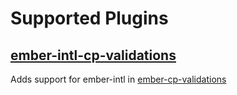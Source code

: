 
Supported Plugins
==============================================================================

## [ember-intl-cp-validations](https://github.com/jasonmit/ember-intl-cp-validations)

Adds support for ember-intl in [ember-cp-validations](https://github.com/offirgolan/ember-cp-validations)
